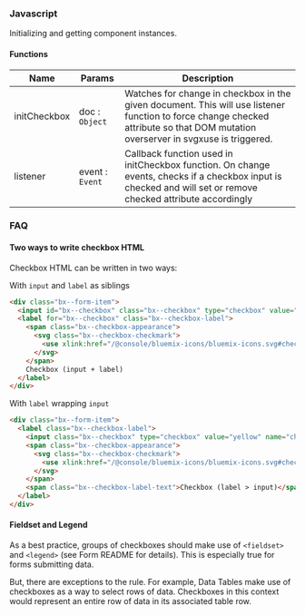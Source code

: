 ### Javascript

Initializing and getting component instances.

#### Functions

| Name         | Params          | Description                                                                                                                                                                      |
|--------------|-----------------|----------------------------------------------------------------------------------------------------------------------------------------------------------------------------------|
| initCheckbox | doc : `Object`  | Watches for change in checkbox in the given document. This will use listener function to force change checked attribute so that DOM mutation overserver in svgxuse is triggered. |
| listener     | event : `Event` | Callback function used in initCheckbox function. On change events, checks if a checkbox input is checked and will set or remove checked attribute accordingly                    |
### FAQ

#### Two ways to write checkbox HTML

Checkbox HTML can be written in two ways:

With `input` and `label` as siblings

```html
<div class="bx--form-item">
  <input id="bx--checkbox" class="bx--checkbox" type="checkbox" value="green" name="checkbox">
  <label for="bx--checkbox" class="bx--checkbox-label">
    <span class="bx--checkbox-appearance">
      <svg class="bx--checkbox-checkmark">
        <use xlink:href="/@console/bluemix-icons/bluemix-icons.svg#checkmark"></use>
      </svg>
    </span>
    Checkbox (input + label)
  </label>
</div>
```

With `label` wrapping `input`

```html
<div class="bx--form-item">
  <label class="bx--checkbox-label">
    <input class="bx--checkbox" type="checkbox" value="yellow" name="checkbox">
    <span class="bx--checkbox-appearance">
      <svg class="bx--checkbox-checkmark">
        <use xlink:href="/@console/bluemix-icons/bluemix-icons.svg#checkmark"></use>
      </svg>
    </span>
    <span class="bx--checkbox-label-text">Checkbox (label > input)</span>
  </label>
</div>
```

#### Fieldset and Legend

As a best practice, groups of checkboxes should make use of `<fieldset>` and `<legend>` (see Form README for details).
This is especially true for forms submitting data.

But, there are exceptions to the rule. For example, Data Tables make use of checkboxes as a way to select rows of data. 
Checkboxes in this context would represent an entire row of data in its associated table row.



